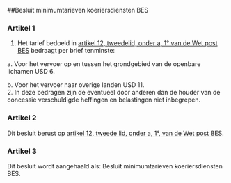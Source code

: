 <meta http-equiv='Content-Type' content='text/html; charset=utf-8' />

##Besluit minimumtarieven koeriersdiensten BES

### Artikel  1  

1.  Het tarief bedoeld in [artikel 12, tweedelid, onder a, 1° van de Wet post BES](../../../../../../wet-BES/wet/post/bes/BWBR0028263/README.md) bedraagt per brief tenminste: 

a. Voor het vervoer op en tussen het grondgebied van de openbare lichamen USD 6.  

b. Voor het vervoer naar overige landen USD 11.     
2.  In deze bedragen zijn de eventueel door anderen dan de houder van de concessie verschuldigde heffingen en belastingen niet inbegrepen.   

### Artikel  2  

Dit besluit berust op [artikel 12, tweede lid, onder a, 1°, van de Wet post BES](../../../../../../wet-BES/wet/post/bes/BWBR0028263/README.md).  

### Artikel  3  

Dit besluit wordt aangehaald als: Besluit minimumtarieven koeriersdiensten BES.  
